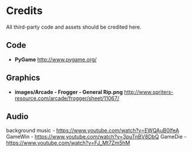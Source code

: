 # Credits

All third-party code and assets should be credited here.

## Code

- **PyGame** http://www.pygame.org/

## Graphics

- **images/Arcade - Frogger - General Rip.png** http://www.spriters-resource.com/arcade/frogger/sheet/11067/


## Audio

background music - https://www.youtube.com/watch?v=EWQAuB0IfeA
GameWin - https://www.youtube.com/watch?v=3puTnBV8DbQ
GameDie - https://www.youtube.com/watch?v=FJ_Mt7Zm5hM
